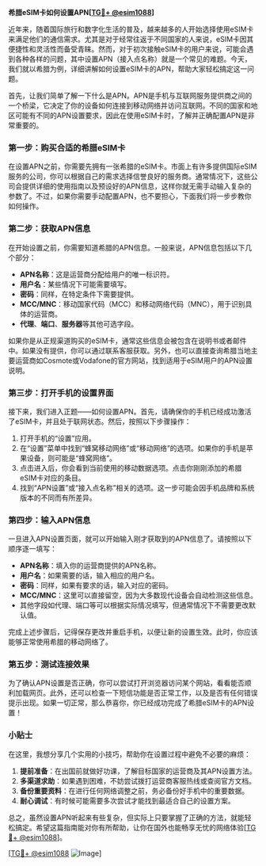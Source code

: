 **希腊eSIM卡如何设置APN[[TG💪+ @esim1088](https://t.me/s/esim1088)]**

近年来，随着国际旅行和数字化生活的普及，越来越多的人开始选择使用eSIM卡来满足他们的通信需求。尤其是对于经常往返于不同国家的人来说，eSIM卡因其便捷性和灵活性而备受青睐。然而，对于初次接触eSIM卡的用户来说，可能会遇到各种各样的问题，其中设置APN（接入点名称）就是一个常见的难题。今天，我们就以希腊为例，详细讲解如何设置eSIM卡的APN，帮助大家轻松搞定这一问题。

首先，让我们简单了解一下什么是APN。APN是手机与互联网服务提供商之间的一个桥梁，它决定了你的设备如何连接到移动网络并访问互联网。不同的国家和地区可能有不同的APN设置要求，因此在使用eSIM卡时，了解并正确配置APN是非常重要的。

### 第一步：购买合适的希腊eSIM卡

在设置APN之前，你需要先拥有一张希腊的eSIM卡。市面上有许多提供国际eSIM服务的公司，你可以根据自己的需求选择信誉良好的服务商。通常情况下，这些公司会提供详细的使用指南以及预设好的APN信息，这样你就无需手动输入复杂的参数了。不过，如果你需要手动配置APN，也不要担心，下面我们将一步步教你如何操作。

### 第二步：获取APN信息

在开始设置之前，你需要知道希腊的APN信息。一般来说，APN信息包括以下几个部分：

- **APN名称**：这是运营商分配给用户的唯一标识符。
- **用户名**：某些情况下可能需要填写。
- **密码**：同样，在特定条件下需要提供。
- **MCC/MNC**：移动国家代码（MCC）和移动网络代码（MNC），用于识别具体的运营商。
- **代理**、**端口**、**服务器**等其他可选字段。

如果你是从正规渠道购买的eSIM卡，通常这些信息会被包含在说明书或者邮件中。如果没有提供，你可以通过联系客服获取。另外，也可以直接查询希腊当地主要运营商如Cosmote或Vodafone的官方网站，找到适用于eSIM用户的APN设置说明。

### 第三步：打开手机的设置界面

接下来，我们进入正题——如何设置APN。首先，请确保你的手机已经成功激活了eSIM卡，并且处于联网状态。然后，按照以下步骤操作：

1. 打开手机的“设置”应用。
2. 在“设置”菜单中找到“蜂窝移动网络”或“移动网络”的选项。如果你的手机是苹果设备，则可能是“蜂窝网络”。
3. 点击进入后，你会看到当前使用的移动数据选项。点击你刚刚添加的希腊eSIM卡对应的条目。
4. 找到“APN设置”或“接入点名称”相关的选项。这一步可能会因手机品牌和系统版本的不同而有所差异。

### 第四步：输入APN信息

一旦进入APN设置页面，就可以开始输入刚才获取到的APN信息了。请按照以下顺序逐一填写：

- **APN名称**：填入你的运营商提供的APN名称。
- **用户名**：如果需要的话，输入相应的用户名。
- **密码**：同样，如果有要求的话，输入对应的密码。
- **MCC/MNC**：这里可以直接留空，因为大多数现代设备会自动检测这些信息。
- 其他字段如代理、端口等可以根据实际情况填写，但通常情况下不需要更改默认值。

完成上述步骤后，记得保存更改并重启手机，以便让新的设置生效。此时，你应该能够正常使用希腊的移动网络了。

### 第五步：测试连接效果

为了确认APN设置是否正确，你可以尝试打开浏览器访问某个网站，看看能否顺利加载网页。此外，还可以检查一下短信功能是否正常工作，以及是否有任何错误提示出现。如果一切正常，那么恭喜你，你已经成功完成了希腊eSIM卡的APN设置！

### 小贴士

在这里，我想分享几个实用的小技巧，帮助你在设置过程中避免不必要的麻烦：

1. **提前准备**：在出国前就做好功课，了解目标国家的运营商及其APN设置方法。
2. **多渠道求助**：如果遇到困难，不妨尝试拨打运营商客服热线或查阅官方文档。
3. **备份重要资料**：在进行任何网络调整之前，务必备份好手机中的重要数据。
4. **耐心调试**：有时候可能需要多次尝试才能找到最适合自己的设置方案。

总之，虽然设置APN听起来有些复杂，但实际上只要掌握了正确的方法，就能轻松搞定。希望这篇指南能对你有所帮助，让你在国外也能畅享无忧的网络体验[[TG💪+ @esim1088](https://t.me/s/esim1088)]。

[[TG💪+ @esim1088](https://t.me/s/esim1088) ![Image](https://i.postimg.cc/4NQfJmqS/Snipaste-2025-05-13-00-14-12.png)]